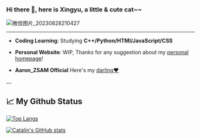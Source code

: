 ### Hi there 👋, here is Xingyu, a little & cute cat~~
![微信图片_20230828210427](https://github.com/Simonlily/Simonlily/assets/92258568/79f20df2-402e-45cf-a4f5-0b51959a85f3)

---
- **Coding Learning**: Studying **C++/Python/HTMl/JavaScript/CSS**

- **Personal Website**: WIP, Thanks for any suggestion about my [personal homepage](https://simonlily.github.io/)!

- **Aaron_ZSAM Official** Here's my [darling❤](https://github.com/AaronZSAM101)

**...**

📈 My Github Status
-----

[![Top Langs](https://github-readme-stats.vercel.app/api/top-langs/?username=Simonlily&theme=gruvboxQ&hide=actionscript)](https://github.com/anuraghazra/github-readme-stats)

[![Catalin's GitHub stats](https://github-readme-stats.vercel.app/api?username=Simonlily&theme=gruvbox&count_private=true)](https://github.com/anuraghazra/github-readme-stats)
